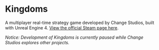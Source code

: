 # Kingdoms

A multiplayer real-time strategy game developed by Change Studios, built with Unreal Engine 4. [View the official Steam page here](https://store.steampowered.com/app/2278080/Kingdoms/).

*Notice: Development of Kingdoms is currently paused while Change Studios explores other projects.*
